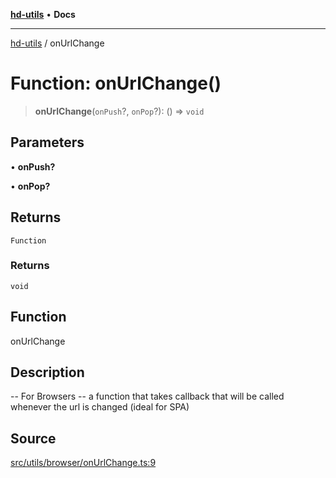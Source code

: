 [**hd-utils**](../README.md) • **Docs**

***

[hd-utils](../globals.md) / onUrlChange

# Function: onUrlChange()

> **onUrlChange**(`onPush`?, `onPop`?): () => `void`

## Parameters

• **onPush?**

• **onPop?**

## Returns

`Function`

### Returns

`void`

## Function

onUrlChange

## Description

-- For Browsers --
 a function that takes callback that will be called whenever the url is changed (ideal for SPA)

## Source

[src/utils/browser/onUrlChange.ts:9](https://github.com/AhmadHddad/h-utils/blob/5c76ff5de068cee019fc632d9da2e395721bb48f/src/utils/browser/onUrlChange.ts#L9)

